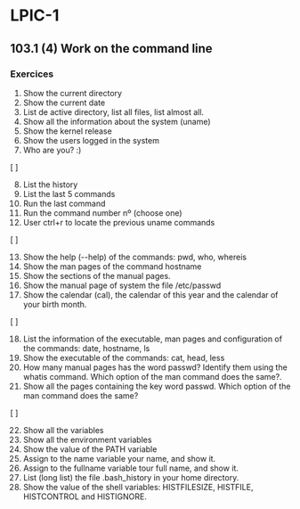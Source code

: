 # LPIC-1


## 103.1 (4) Work on the command line


### Exercices

 1. Show the current directory
 2. Show the current date
 3. List de active directory, list all files, list almost all.
 4. Show all the information about the system (uname)
 5. Show the kernel release
 6. Show the users logged in the system
 7. Who are you? :)  

[  ]

 8. List the history
 9. List the last 5 commands
 10. Run the last command
 11. Run the command number nº (choose one)
 12. User ctrl+r to locate the previous uname commands  

[  ]

 13. Show the help (--help) of the commands: pwd, who, whereis
 14. Show the man pages of the command hostname
 15. Show the sections of the manual pages.
 16. Show the manual page of system the file /etc/passwd
 17. Show the calendar (cal), the calendar of this year and  the calendar of your birth month.   

[ ]

 18. List the information of the executable, man pages and configuration of the commands: date, hostname, ls
 19. Show the executable of the commands: cat, head, less
 20. How many manual pages has the word passwd? Identify them using the whatis command. Which option of the man command does the same?.
 21. Show all the pages containing the key word passwd. Which option of the man command does the same?  

[ ]

 22. Show all the variables
 23. Show all the environment variables
 24. Show the value of the PATH variable
 25. Assign to the name variable your name, and show it.
 26. Assign to the fullname variable tour full name, and show it.
 27. List (long list) the file .bash_history in your home directory.
 28. Show the value of the shell variables: HISTFILESIZE, HISTFILE, HISTCONTROL and HISTIGNORE.  

